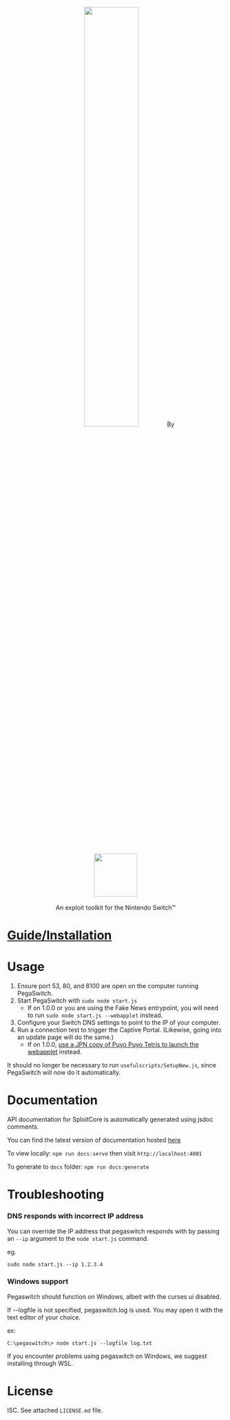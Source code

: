 <p align="center">
  <img style="width: 50%" src="https://i.imgur.com/bHjfC0Q.png">
  By
  <br/>
  <br/>
  <img style="width: 100px" src="https://i.imgur.com/w2u26sA.png">
  <br/>
  <br/>
  An exploit toolkit for the Nintendo Switch™
</p>

[Guide/Installation](GUIDE.md)
=====

Usage
=====

1. Ensure port 53, 80, and 8100 are open on the computer running PegaSwitch.
2. Start PegaSwitch with `sudo node start.js`
    * If on 1.0.0 or you are using the Fake News entrypoint, you will need to run `sudo node start.js --webapplet` instead. 
3. Configure your Switch DNS settings to point to the IP of your computer.
4. Run a connection test to trigger the Captive Portal. (Likewise, going into an update page will do the same.)
    * If on 1.0.0, [use a JPN copy of Puyo Puyo Tetris to launch the webapplet](http://switchbrew.org/index.php?title=Internet_Browser#WebApplet_launch_with_Tetris) instead.

It should no longer be necessary to run `usefulscripts/SetupNew.js`, since PegaSwitch will now do it automatically.

Documentation
=============

API documentation for SploitCore is automatically generated using jsdoc comments.

You can find the latest version of documentation hosted [here](https://reswitched.github.io/pegaswitch/)

To view locally: `npm run docs:serve` then visit `http://localhost:4001`

To generate to `docs` folder: `npm run docs:generate`

Troubleshooting
===============

### DNS responds with incorrect IP address

You can override the IP address that pegaswitch responds with by passing an `--ip` argument to the `node start.js` command.

eg.
```
sudo node start.js --ip 1.2.3.4
```

### Windows support

Pegaswitch should function on Windows, albeit with the curses ui disabled.

If --logfile is not specified, pegaswitch.log is used. You may open it with the text editor of your choice.

ex:
```
C:\pegaswitch\> node start.js --logfile log.txt
```

If you encounter problems using pegaswitch on Windows, we suggest installing through WSL.

License
=======

ISC. See attached `LICENSE.md` file.
